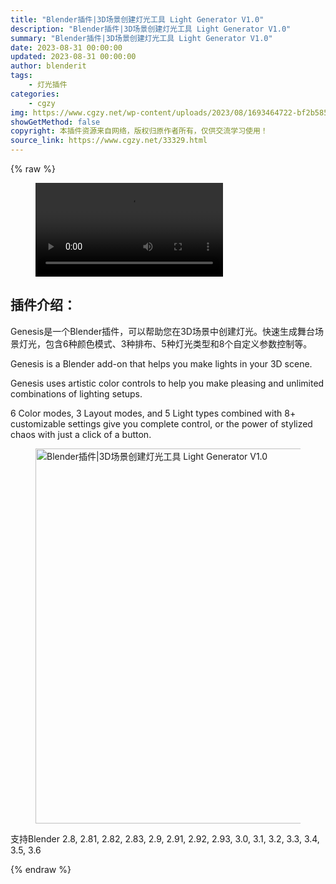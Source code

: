 ```yaml
---
title: "Blender插件|3D场景创建灯光工具 Light Generator V1.0"
description: "Blender插件|3D场景创建灯光工具 Light Generator V1.0"
summary: "Blender插件|3D场景创建灯光工具 Light Generator V1.0"
date: 2023-08-31 00:00:00
updated: 2023-08-31 00:00:00
author: blenderit
tags: 
    - 灯光插件
categories:
    - cgzy
img: https://www.cgzy.net/wp-content/uploads/2023/08/1693464722-bf2b585aaeb7a04.webp
showGetMethod: false
copyright: 本插件资源来自网络，版权归原作者所有，仅供交流学习使用！
source_link: https://www.cgzy.net/33329.html
---
```


{% raw %}
<figure class="wp-block-video aligncenter"><video controls src="http://cloud.video.taobao.com/play/u/null/p/1/e/6/t/1/425072788190.mp4"></video></figure><div class="wp-block-pandastudio-title"><div class="title_style_01"><h2 id="h2-0">插件介绍：</h2></div></div><p class="is-style-text-indent-2em">Genesis是一个Blender插件，可以帮助您在3D场景中创建灯光。快速生成舞台场景灯光，包含6种颜色模式、3种排布、5种灯光类型和8个自定义参数控制等。</p><p>Genesis is a Blender add-on that helps you make lights in your 3D scene.</p><p>Genesis uses artistic color controls to help you make pleasing and unlimited combinations of lighting setups.</p><p>6 Color modes, 3 Layout modes, and 5 Light types combined with 8+ customizable settings give you complete control, or the power of stylized chaos with just a click of a button.</p><div class="wp-block-image is-style-border-round-and-with-shadow">
<figure class="aligncenter size-full"><img fetchpriority="high" decoding="async" width="1200" height="600" src="https://www.cgzy.net/wp-content/uploads/2023/08/1693464548-f2bac0f7f31e985.webp" class="wp-image-33330" title="Blender插件|3D场景创建灯光工具 Light Generator V1.0" alt="Blender插件|3D场景创建灯光工具 Light Generator V1.0"></figure></div><div class="wp-block-pandastudio-tips"><div class="tip success "><p>支持Blender 2.8, 2.81, 2.82, 2.83, 2.9, 2.91, 2.92, 2.93, 3.0, 3.1, 3.2, 3.3, 3.4, 3.5, 3.6</p>
</div></div>
<div style="display: none">cgzy</div>
{% endraw %}